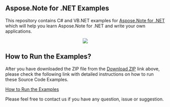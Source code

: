 ## Aspose.Note for .NET Examples

This repository contains C# and VB.NET examples for [Aspose.Note for .NET](http://www.aspose.com/products/note/net) which will help you learn Aspose.Note for .NET and write your own applications.

<p align="center">
  <a title="Download Examples ZIP" href="https://github.com/aspose-note/Aspose.Note-for-.NET/archive/master.zip">
	<img src="https://raw.github.com/AsposeExamples/java-examples-dashboard/master/images/downloadZip-Button-Large.png" />
  </a>
</p>

## How to Run the Examples?

After you have downloaded the ZIP file from the [Download ZIP](https://github.com/aspose-note/Aspose.Note-for-.NET/archive/master.zip) link above, please check the following link with detailed instructions on how to run these Source Code Examples.

[How to Run the Examples](https://docs.aspose.com//display/notenet/How+to+Run+the+Examples)

Please feel free to contact us if you have any question, issue or suggestion.


